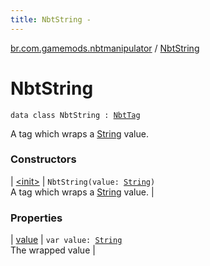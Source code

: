 ```yaml
---
title: NbtString - 
---
```


[br.com.gamemods.nbtmanipulator](../index.html) / [NbtString](./index.html)

# NbtString

`data class NbtString : `[`NbtTag`](../-nbt-tag.html)

A tag which wraps a [String](https://kotlinlang.org/api/latest/jvm/stdlib/kotlin/-string/index.html) value.

### Constructors

| [&lt;init&gt;](-init-.html) | `NbtString(value: `[`String`](https://kotlinlang.org/api/latest/jvm/stdlib/kotlin/-string/index.html)`)`<br>A tag which wraps a [String](https://kotlinlang.org/api/latest/jvm/stdlib/kotlin/-string/index.html) value. |

### Properties

| [value](value.html) | `var value: `[`String`](https://kotlinlang.org/api/latest/jvm/stdlib/kotlin/-string/index.html)<br>The wrapped value |

